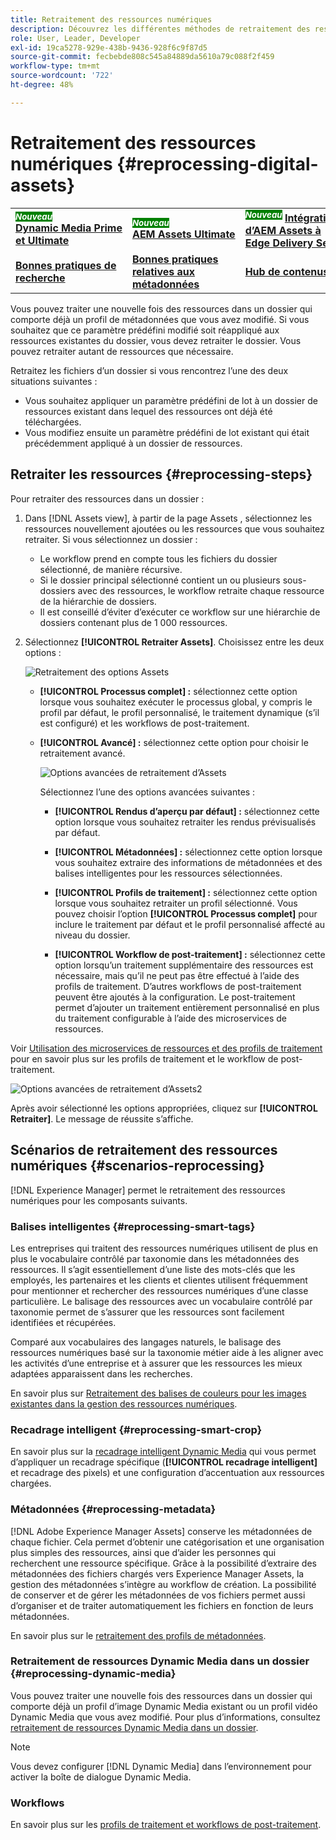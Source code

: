 ```yaml
---
title: Retraitement des ressources numériques
description: Découvrez les différentes méthodes de retraitement des ressources numériques
role: User, Leader, Developer
exl-id: 19ca5278-929e-438b-9436-928f6c9f87d5
source-git-commit: fecbebde808c545a84889da5610a79c088f2f459
workflow-type: tm+mt
source-wordcount: '722'
ht-degree: 48%

---
```


# Retraitement des ressources numériques {#reprocessing-digital-assets}

<table>
    <tr>
        <td>
            <sup style= "background-color:#008000; color:#FFFFFF; font-weight:bold"><i>Nouveau</i></sup> <a href="/help/assets/dynamic-media/dm-prime-ultimate.md"><b>Dynamic Media Prime et Ultimate</b></a>
        </td>
        <td>
            <sup style= "background-color:#008000; color:#FFFFFF; font-weight:bold"><i>Nouveau</i></sup> <a href="/help/assets/assets-ultimate-overview.md"><b>AEM Assets Ultimate</b></a>
        </td>
        <td>
            <sup style= "background-color:#008000; color:#FFFFFF; font-weight:bold"><i>Nouveau</i></sup> <a href="/help/assets/integrate-aem-assets-edge-delivery-services.md"><b>Intégration d’AEM Assets à Edge Delivery Services</b></a>
        </td>
        <td>
            <sup style= "background-color:#008000; color:#FFFFFF; font-weight:bold"><i>Nouveau</i></sup> <a href="/help/assets/aem-assets-view-ui-extensibility.md"><b>Extensibilité de l’IU</b></a>
        </td>
          <td>
            <sup style= "background-color:#008000; color:#FFFFFF; font-weight:bold"><i>Nouveau</i></sup> <a href="/help/assets/dynamic-media/enable-dynamic-media-prime-and-ultimate.md"><b>Activer Dynamic Media Prime et Ultimate</b></a>
        </td>
    </tr>
    <tr>
        <td>
            <a href="/help/assets/search-best-practices.md"><b>Bonnes pratiques de recherche</b></a>
        </td>
        <td>
            <a href="/help/assets/metadata-best-practices.md"><b>Bonnes pratiques relatives aux métadonnées</b></a>
        </td>
        <td>
            <a href="/help/assets/product-overview.md"><b>Hub de contenus</b></a>
        </td>
        <td>
            <a href="/help/assets/dynamic-media-open-apis-overview.md"><b>Fonctionnalités Dynamic Media avec OpenAPI</b></a>
        </td>
        <td>
            <a href="https://developer.adobe.com/experience-cloud/experience-manager-apis/"><b>Documentation de développement pour AEM Assets</b></a>
        </td>
    </tr>
</table>

Vous pouvez traiter une nouvelle fois des ressources dans un dossier qui comporte déjà un profil de métadonnées que vous avez modifié. Si vous souhaitez que ce paramètre prédéfini modifié soit réappliqué aux ressources existantes du dossier, vous devez retraiter le dossier. Vous pouvez retraiter autant de ressources que nécessaire.

Retraitez les fichiers d’un dossier si vous rencontrez l’une des deux situations suivantes :

* Vous souhaitez appliquer un paramètre prédéfini de lot à un dossier de ressources existant dans lequel des ressources ont déjà été téléchargées.
* Vous modifiez ensuite un paramètre prédéfini de lot existant qui était précédemment appliqué à un dossier de ressources.

## Retraiter les ressources {#reprocessing-steps}

Pour retraiter des ressources dans un dossier :

1. Dans [!DNL Assets view], à partir de la page Assets , sélectionnez les ressources nouvellement ajoutées ou les ressources que vous souhaitez retraiter.
Si vous sélectionnez un dossier :

   * Le workflow prend en compte tous les fichiers du dossier sélectionné, de manière récursive.
   * Si le dossier principal sélectionné contient un ou plusieurs sous-dossiers avec des ressources, le workflow retraite chaque ressource de la hiérarchie de dossiers.
   * Il est conseillé d’éviter d’exécuter ce workflow sur une hiérarchie de dossiers contenant plus de 1 000 ressources.

1. Sélectionnez **[!UICONTROL Retraiter Assets]**. Choisissez entre les deux options :

   ![Retraitement des options Assets](assets/reprocessing-options.png)

   * **[!UICONTROL Processus complet] :** sélectionnez cette option lorsque vous souhaitez exécuter le processus global, y compris le profil par défaut, le profil personnalisé, le traitement dynamique (s’il est configuré) et les workflows de post-traitement.
   * **[!UICONTROL Avancé] :** sélectionnez cette option pour choisir le retraitement avancé.

     ![Options avancées de retraitement d’Assets](assets/reprocessing-options-advanced.png)

     Sélectionnez l’une des options avancées suivantes :

      * **[!UICONTROL Rendus d’aperçu par défaut] :** sélectionnez cette option lorsque vous souhaitez retraiter les rendus prévisualisés par défaut.

      * **[!UICONTROL Métadonnées] :** sélectionnez cette option lorsque vous souhaitez extraire des informations de métadonnées et des balises intelligentes pour les ressources sélectionnées.

      * **[!UICONTROL Profils de traitement] :** sélectionnez cette option lorsque vous souhaitez retraiter un profil sélectionné. Vous pouvez choisir l’option **[!UICONTROL Processus complet]** pour inclure le traitement par défaut et le profil personnalisé affecté au niveau du dossier.
        <!--When assets are uploaded to a folder, [!DNL Assets ~~view~~] checks the containing folder's properties for a processing profile. If none is applied, a parent folder in the hierarchy is checked for a processing profile to apply.-->

      * **[!UICONTROL Workflow de post-traitement] :** sélectionnez cette option lorsqu’un traitement supplémentaire des ressources est nécessaire, mais qu’il ne peut pas être effectué à l’aide des profils de traitement. D’autres workflows de post-traitement peuvent être ajoutés à la configuration. Le post-traitement permet d’ajouter un traitement entièrement personnalisé en plus du traitement configurable à l’aide des microservices de ressources.

Voir [Utilisation des microservices de ressources et des profils de traitement](https://experienceleague.adobe.com/docs/experience-manager-cloud-service/content/assets/manage/asset-microservices-configure-and-use.html?lang=fr) pour en savoir plus sur les profils de traitement et le workflow de post-traitement.

![Options avancées de retraitement d’Assets2](assets/reprocessing-options-advanced-2.png)

Après avoir sélectionné les options appropriées, cliquez sur **[!UICONTROL Retraiter]**. Le message de réussite s’affiche.

## Scénarios de retraitement des ressources numériques {#scenarios-reprocessing}

[!DNL Experience Manager] permet le retraitement des ressources numériques pour les composants suivants.

### Balises intelligentes {#reprocessing-smart-tags}

Les entreprises qui traitent des ressources numériques utilisent de plus en plus le vocabulaire contrôlé par taxonomie dans les métadonnées des ressources. Il s’agit essentiellement d’une liste des mots-clés que les employés, les partenaires et les clients et clientes utilisent fréquemment pour mentionner et rechercher des ressources numériques d’une classe particulière. Le balisage des ressources avec un vocabulaire contrôlé par taxonomie permet de s’assurer que les ressources sont facilement identifiées et récupérées.

Comparé aux vocabulaires des langages naturels, le balisage des ressources numériques basé sur la taxonomie métier aide à les aligner avec les activités d’une entreprise et à assurer que les ressources les mieux adaptées apparaissent dans les recherches.

En savoir plus sur [Retraitement des balises de couleurs pour les images existantes dans la gestion des ressources numériques](https://experienceleague.adobe.com/docs/experience-manager-cloud-service/content/assets/manage/color-tag-images.html?lang=fr#color-tags-existing-images).

### Recadrage intelligent {#reprocessing-smart-crop}

En savoir plus sur la [recadrage intelligent Dynamic Media](https://experienceleague.adobe.com/docs/experience-manager-cloud-service/content/assets/dynamicmedia/image-profiles.html?lang=fr) qui vous permet d’appliquer un recadrage spécifique (**[!UICONTROL recadrage intelligent]** et recadrage des pixels) et une configuration d’accentuation aux ressources chargées.

### Métadonnées {#reprocessing-metadata}

[!DNL Adobe Experience Manager Assets] conserve les métadonnées de chaque fichier. Cela permet d’obtenir une catégorisation et une organisation plus simples des ressources, ainsi que d’aider les personnes qui recherchent une ressource spécifique. Grâce à la possibilité d’extraire des métadonnées des fichiers chargés vers Experience Manager Assets, la gestion des métadonnées s’intègre au workflow de création. La possibilité de conserver et de gérer les métadonnées de vos fichiers permet aussi d’organiser et de traiter automatiquement les fichiers en fonction de leurs métadonnées.

En savoir plus sur le [retraitement des profils de métadonnées](https://experienceleague.adobe.com/docs/experience-manager-cloud-service/content/assets/manage/metadata-profiles.html?lang=fr).

### Retraitement de ressources Dynamic Media dans un dossier {#reprocessing-dynamic-media}

Vous pouvez traiter une nouvelle fois des ressources dans un dossier qui comporte déjà un profil d’image Dynamic Media existant ou un profil vidéo Dynamic Media que vous avez modifié. Pour plus d’informations, consultez [retraitement de ressources Dynamic Media dans un dossier](https://experienceleague.adobe.com/docs/experience-manager-cloud-service/content/assets/admin/about-image-video-profiles.html?lang=fr).

>[!NOTE]
>
>Vous devez configurer [!DNL Dynamic Media] dans l’environnement pour activer la boîte de dialogue Dynamic Media.
>

### Workflows

En savoir plus sur les [profils de traitement et workflows de post-traitement](https://experienceleague.adobe.com/docs/experience-manager-cloud-service/content/assets/manage/asset-microservices-configure-and-use.html?lang=fr).
